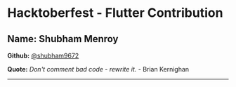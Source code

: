 # Hacktoberfest - Flutter Contribution

## Name: Shubham Menroy

**Github:** [@shubham9672](https://github.com/shubham9672)

**Quote:** *Don't comment bad code - rewrite it.* - Brian Kernighan

---
